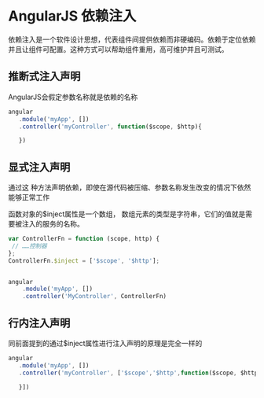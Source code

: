 # AngularJS 依赖注入


依赖注入是一个软件设计思想，代表组件间提供依赖而非硬编码。依赖于定位依赖并且让组件可配置。这种方式可以帮助组件重用，高可维护并且可测试。



## 推断式注入声明
AngularJS会假定参数名称就是依赖的名称

```js
angular
   .module('myApp', [])
   .controller('myController', function($scope, $http){

   })
```
## 显式注入声明

通过这
种方法声明依赖，即使在源代码被压缩、参数名称发生改变的情况下依然能够正常工作

函数对象的$inject属性是一个数组，
数组元素的类型是字符串，它们的值就是需要被注入的服务的名称。

```js
var ControllerFn = function (scope, http) {
 // ……控制器
};
ControllerFn.$inject = ['$scope', '$http'];


angular
    .module('myApp', [])
    .controller('MyController', ControllerFn) 
```

## 行内注入声明
同前面提到的通过$inject属性进行注入声明的原理是完全一样的

```js
angular
   .module('myApp', [])
   .controller('myController', ['$scope','$http',function($scope, $http){

   }])
```


